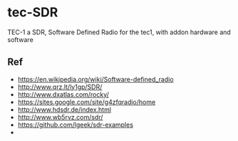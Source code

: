 # tec-SDR
TEC-1 a SDR, Software Defined Radio for the tec1, with addon hardware and software
 

 
 

## Ref
- https://en.wikipedia.org/wiki/Software-defined_radio
- http://www.qrz.lt/ly1gp/SDR/
- http://www.dxatlas.com/rocky/
- https://sites.google.com/site/g4zfqradio/home
- http://www.hdsdr.de/index.html
- http://www.wb5rvz.com/sdr/
- https://github.com/lgeek/sdr-examples
- 
